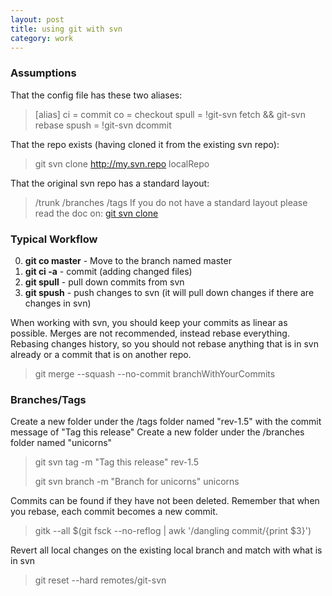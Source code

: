 ```yaml
---
layout: post
title: using git with svn 
category: work
---
```

### Assumptions ###
That the config file has these two aliases:
>	[alias]
>	ci = commit
>	co = checkout
>	spull = !git-svn fetch && git-svn rebase
>	spush = !git-svn dcommit

That the repo exists (having cloned it from the existing svn repo):
> git svn clone http://my.svn.repo localRepo

That the original svn repo has a standard layout:
>	/trunk
>	/branches
>	/tags
If you do not have a standard layout please read the doc on: [git svn clone](http://git-scm.com/docs/git-svn)

### Typical Workflow ###
0. **git co master** - Move to the branch named master
1. **git ci -a** - commit (adding changed files)
2. **git spull** - pull down commits from svn
3. **git spush** - push changes to svn (it will pull down changes if there are changes in svn)

When working with svn, you should keep your commits as linear as possible. Merges are not recommended, instead rebase everything.
Rebasing changes history, so you should not rebase anything that is in svn already or a commit that is on another repo. 
> git merge --squash --no-commit branchWithYourCommits

### Branches/Tags ###
Create a new folder under the /tags folder named "rev-1.5" with the commit message of "Tag this release"
Create a new folder under the /branches folder named "unicorns"
>	git svn tag -m "Tag this release" rev-1.5
>
>	git svn branch -m "Branch for unicorns" unicorns

Commits can be found if they have not been deleted. Remember that when you rebase, each commit becomes a new commit.
>	gitk --all $(git fsck --no-reflog | awk '/dangling commit/{print $3}')

Revert all local changes on the existing local branch and match with what is in svn
>	git reset --hard remotes/git-svn
>

